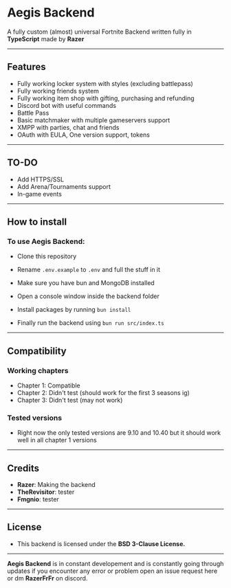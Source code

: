 # Aegis Backend

A fully custom (almost) universal Fortnite Backend written fully in **TypeScript** made by **Razer**

---

## Features

- Fully working locker system with styles (excluding battlepass)
- Fully working friends system
- Fully working item shop with gifting, purchasing and refunding
- Discord bot with useful commands
- Battle Pass
- Basic matchmaker with multiple gameservers support
- XMPP with parties, chat and friends
- OAuth with EULA, One version support, tokens

---

## TO-DO

- Add HTTPS/SSL
- Add Arena/Tournaments support
- In-game events

---

## How to install

### To use Aegis Backend:

   - Clone this repository

   - Rename `.env.example` to `.env` and full the stuff in it

   - Make sure you have bun and MongoDB installed

   - Open a console window inside the backend folder

   - Install packages by running
     ```bun install```

   - Finally run the backend using
     ```bun run src/index.ts```

---

## Compatibility

### Working chapters
  - Chapter 1: Compatible
  - Chapter 2: Didn't test (should work for the first 3 seasons ig)
  - Chapter 3: Didn't test (may not work)

### Tested versions
  - Right now the only tested versions are 9.10 and 10.40 but it should work well in all chapter 1 versions

---

## Credits
  - **Razer**: Making the backend
  - **TheRevisitor**: tester
  - **Fmgnio**: tester

---

## License
  - This backend is licensed under the **BSD 3-Clause License.**

---

**Aegis Backend** is in constant developement and is constantly going through updates if you encounter any error or problem open an issue request here or dm **RazerFrFr** on discord.